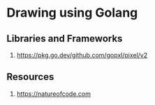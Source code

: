 # Drawing using Golang

## Libraries and Frameworks
1. https://pkg.go.dev/github.com/gopxl/pixel/v2

## Resources
1. https://natureofcode.com